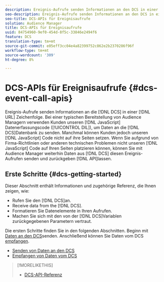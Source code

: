 ```yaml
---
description: Ereignis-Aufrufe senden Informationen an den DCS in einer URL-Zeichenfolge. Bei einer typischen Audience Manager-Implementierung verwenden Kunden unseren JavaScript-Datenerfassungscode (DIL), um Daten an den DCS zu senden. Manchmal können Kunden jedoch unseren JavaScript-Code nicht auf ihre Seiten setzen. Wenn Sie aufgrund von Firma-Richtlinien oder anderen technischen Problemen nicht unseren JavaScript-Code auf Ihren Seiten platzieren können, können Sie mit Audience Manager trotzdem Daten von DCS mit diesen Ereignis-Aufruf-APIs senden und zurückgeben.
seo-description: Ereignis-Aufrufe senden Informationen an den DCS in einer URL-Zeichenfolge. Bei einer typischen Audience Manager-Implementierung verwenden Kunden unseren JavaScript-Datenerfassungscode (DIL), um Daten an den DCS zu senden. Manchmal können Kunden jedoch unseren JavaScript-Code nicht auf ihre Seiten setzen. Wenn Sie aufgrund von Firma-Richtlinien oder anderen technischen Problemen nicht unseren JavaScript-Code auf Ihren Seiten platzieren können, können Sie mit Audience Manager trotzdem Daten von DCS mit diesen Ereignis-Aufruf-APIs senden und zurückgeben.
seo-title: DCS-APIs für Ereignisaufrufe
solution: Audience Manager
title: DCS-APIs für Ereignisaufrufe
uuid: 84754960-9ef0-454d-8f5c-33846e2494f6
feature: DCS
translation-type: tm+mt
source-git-commit: e05eff3cc04e4a82399752c862e2b2370286f96f
workflow-type: tm+mt
source-wordcount: '309'
ht-degree: 8%

---
```



# DCS-APIs für Ereignisaufrufe {#dcs-event-call-apis}

Ereignis-Aufrufe senden Informationen an die [!DNL DCS] in einer [!DNL URL] Zeichenfolge. Bei einer typischen Bereitstellung von Audience Managern verwenden Kunden unseren [!DNL JavaScript] Datenerfassungscode ([!UICONTROL DIL]), um Daten an die [!DNL DCS]Datenbank zu senden. Manchmal können Kunden jedoch unseren [!DNL JavaScript] Code nicht auf ihre Seiten setzen. Wenn Sie aufgrund von Firma-Richtlinien oder anderen technischen Problemen nicht unseren [!DNL JavaScript] Code auf Ihren Seiten platzieren können, können Sie mit Audience Manager weiterhin Daten aus [!DNL DCS] diesen Ereignis-Aufrufen senden und zurückgeben [!DNL API]lassen.

## Erste Schritte {#dcs-getting-started}

Dieser Abschnitt enthält Informationen und zugehörige Referenz, die Ihnen zeigen, wie:

* Rufen Sie den [!DNL DCS]an.
* Receive data from the [!DNL DCS].
* Formatieren Sie Datenelemente in Ihren Aufrufen.
* Machen Sie sich mit den von der [!DNL DCS]Variablen zurückgegebenen Parametern vertraut.

Die ersten Schritte finden Sie in den folgenden Abschnitten. Beginn mit [Daten an den DCS](../../../api/dcs-intro/dcs-event-calls/dcs-url-send.md)senden. Anschließend können Sie Daten vom DCS [empfangen](../../../api/dcs-intro/dcs-event-calls/dcs-url-receive.md).

* [Senden von Daten an den DCS](dcs-url-send.md)
* [Empfangen von Daten vom DCS](dcs-url-receive.md)

>[!MORELIKETHIS]
>
>* [DCS-API-Referenz ](../../../api/dcs-intro/dcs-api-reference/dcs-api-methods.md)

